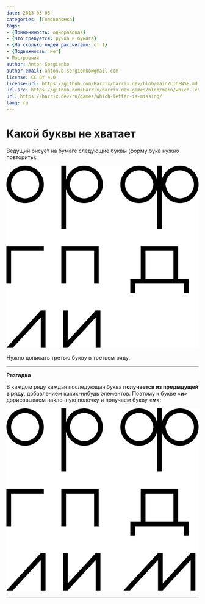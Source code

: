 ```yaml
---
date: 2013-03-03
categories: [Головоломка]
tags:
- {Применимость: одноразовая}
- {Что требуется: ручка и бумага}
- {На сколько людей рассчитано: от 1}
- {Подвижность: нет}
- Построения
author: Anton Sergienko
author-email: anton.b.sergienko@gmail.com
license: CC BY 4.0
license-url: https://github.com/Harrix/harrix.dev/blob/main/LICENSE.md
url-src: https://github.com/Harrix/harrix.dev-games/blob/main/which-letter-is-missing/which-letter-is-missing.md
url: https://harrix.dev/ru/games/which-letter-is-missing/
lang: ru
---
```


# Какой буквы не хватает

Ведущий рисует на бумаге следующие буквы (форму букв нужно повторить):

![Буквы «о», «р», «a», «г», «п», «д», «л», «и»](img/problem.svg)

Нужно дописать третью букву в третьем ряду.

---

**Разгадка** <!-- !details -->

В каждом ряду каждая последующая буква **получается из предыдущей в ряду**, добавлением каких-нибудь элементов. Поэтому к букве «**и**» дорисовываем наклонную полочку и получаем букву «**м**»:

![Решение](img/solution.svg)

---
